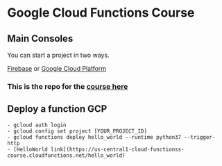 # Google Cloud Functions Course

## Main Consoles
You can start a project in two ways. 

[Firebase](https://console.firebase.google.com) 
or
[Google Cloud Platform](https://console.cloud.google.com)

### This is the repo for the [course here](https://github.com/DavidArmendariz/google-cloud-functions-course)


## Deploy a function GCP
    - gcloud auth login
    - gcloud config set project [YOUR_PROJECT_ID]
    - gcloud functions deploy hello_world --runtime python37 --trigger-http
    - [HelloWorld link](https://us-central1-cloud-functionss-course.cloudfunctions.net/hello_world)